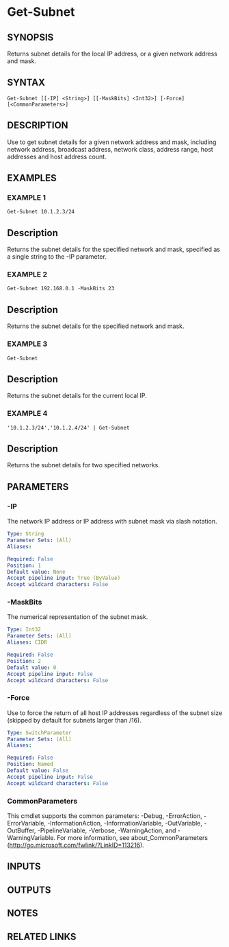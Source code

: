 # Get-Subnet

## SYNOPSIS
Returns subnet details for the local IP address, or a given network address and mask.

## SYNTAX

```
Get-Subnet [[-IP] <String>] [[-MaskBits] <Int32>] [-Force] [<CommonParameters>]
```

## DESCRIPTION
Use to get subnet details  for a given network address and mask, including network address, broadcast address, network class, address range, host addresses and host address count.

## EXAMPLES

### EXAMPLE 1
```
Get-Subnet 10.1.2.3/24
```

Description
-----------
Returns the subnet details for the specified network and mask, specified as a single string to the -IP parameter.

### EXAMPLE 2
```
Get-Subnet 192.168.0.1 -MaskBits 23
```

Description
-----------
Returns the subnet details for the specified network and mask.

### EXAMPLE 3
```
Get-Subnet
```

Description
-----------
Returns the subnet details for the current local IP.

### EXAMPLE 4
```
'10.1.2.3/24','10.1.2.4/24' | Get-Subnet
```

Description
-----------
Returns the subnet details for two specified networks.

## PARAMETERS

### -IP
The network IP address or IP address with subnet mask via slash notation.

```yaml
Type: String
Parameter Sets: (All)
Aliases:

Required: False
Position: 1
Default value: None
Accept pipeline input: True (ByValue)
Accept wildcard characters: False
```

### -MaskBits
The numerical representation of the subnet mask.

```yaml
Type: Int32
Parameter Sets: (All)
Aliases: CIDR

Required: False
Position: 2
Default value: 0
Accept pipeline input: False
Accept wildcard characters: False
```

### -Force
Use to force the return of all host IP addresses regardless of the subnet size (skipped by default for subnets larger than /16).

```yaml
Type: SwitchParameter
Parameter Sets: (All)
Aliases:

Required: False
Position: Named
Default value: False
Accept pipeline input: False
Accept wildcard characters: False
```

### CommonParameters
This cmdlet supports the common parameters: -Debug, -ErrorAction, -ErrorVariable, -InformationAction, -InformationVariable, -OutVariable, -OutBuffer, -PipelineVariable, -Verbose, -WarningAction, and -WarningVariable.
For more information, see about_CommonParameters (http://go.microsoft.com/fwlink/?LinkID=113216).

## INPUTS

## OUTPUTS

## NOTES

## RELATED LINKS
